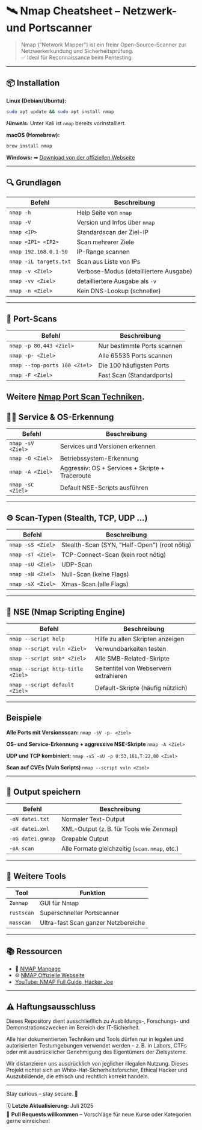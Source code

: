 # 🛰️ Nmap Cheatsheet – Netzwerk- und Portscanner

> Nmap ("Network Mapper") ist ein freier Open-Source-Scanner zur Netzwerkerkundung und Sicherheitsprüfung.  
> ✅ Ideal für Reconnaissance beim Pentesting.

---

## 📦 Installation

**Linux (Debian/Ubuntu):**
```bash
sudo apt update && sudo apt install nmap
```

***Hinweis:*** Unter Kali ist `nmap` bereits vorinstalliert.

**macOS (Homebrew):**
```bash
brew install nmap
```
**Windows:**
➡ [Download von der offiziellen Webseite](https://nmap.org/download.html)

---

## 🔍 Grundlagen

| Befehl                 | Beschreibung                           |
| ---------------------- | -------------------------------------- |
| `nmap -h`              | Help Seite von `nmap`                  |
| `nmap -V`              | Version und Infos über `nmap`          |
| `nmap <IP>`            | Standardscan der Ziel-IP               |
| `nmap <IP1> <IP2>`     | Scan mehrerer Ziele                    |
| `nmap 192.168.0.1-50`  | IP-Range scannen                       |
| `nmap -iL targets.txt` | Scan aus Liste von IPs                 |
| `nmap -v <Ziel>`       | Verbose-Modus (detailliertere Ausgabe) |
| `nmap -vv <Ziel>`      | detailliertere Ausgabe als `-v`        |
| `nmap -n <Ziel>`       | Kein DNS-Lookup (schneller)            |

---

## 📡 Port-Scans
| Befehl                        | Beschreibung                |
| ----------------------------- | --------------------------- |
| `nmap -p 80,443 <Ziel>`       | Nur bestimmte Ports scannen |
| `nmap -p- <Ziel>`             | Alle 65535 Ports scannen    |
| `nmap --top-ports 100 <Ziel>` | Die 100 häufigsten Ports    |
| `nmap -F <Ziel>`              | Fast Scan (Standardports)   |

Weitere [Nmap Port Scan Techniken](https://nmap.org/book/man-port-scanning-techniques.html).
---

## 🕵️‍♂️ Service & OS-Erkennung

| Befehl            | Beschreibung                                    |
| ----------------- | ----------------------------------------------- |
| `nmap -sV <Ziel>` | Services und Versionen erkennen                 |
| `nmap -O <Ziel>`  | Betriebssystem-Erkennung                        |
| `nmap -A <Ziel>`  | Aggressiv: OS + Services + Skripte + Traceroute |
| `nmap -sC <Ziel>` | Default NSE-Scripts ausführen                   |

---

## ⚙️ Scan-Typen (Stealth, TCP, UDP …)

| Befehl            | Beschreibung                                 |
| ----------------- | -------------------------------------------- |
| `nmap -sS <Ziel>` | Stealth-Scan (SYN, "Half-Open") (root nötig) |
| `nmap -sT <Ziel>` | TCP-Connect-Scan (kein root nötig)           |
| `nmap -sU <Ziel>` | UDP-Scan                                     |
| `nmap -sN <Ziel>` | Null-Scan (keine Flags)                      |
| `nmap -sX <Ziel>` | Xmas-Scan (alle Flags)                       |

---

## 🧠 NSE (Nmap Scripting Engine)

| Befehl                            | Beschreibung                           |
| --------------------------------- | -------------------------------------- |
| `nmap --script help`              | Hilfe zu allen Skripten anzeigen       |
| `nmap --script vuln <Ziel>`       | Verwundbarkeiten testen                |
| `nmap --script smb* <Ziel>`       | Alle SMB-Related-Skripte               |
| `nmap --script http-title <Ziel>` | Seitentitel von Webservern extrahieren |
| `nmap --script default <Ziel>`    | Default-Skripte (häufig nützlich)      |

---

## Beispiele

**Alle Ports mit Versionsscan:**
`nmap -sV -p- <Ziel>`

**OS- und Service-Erkennung + aggressive NSE-Skripte**
`nmap -A <Ziel>`

**UDP und TCP kombiniert:**
`nmap -sS -sU -p U:53,161,T:22,80 <Ziel>`

**Scan auf CVEs (Vuln Scripts)**
`nmap --script vuln <Ziel>`

---

## 📝 Output speichern

| Befehl            | Beschreibung                                  |
| ----------------- | --------------------------------------------- |
| `-oN datei.txt`   | Normaler Text-Output                          |
| `-oX datei.xml`   | XML-Output (z. B. für Tools wie Zenmap)       |
| `-oG datei.gnmap` | Grepable Output                               |
| `-oA scan`        | Alle Formate gleichzeitig (`scan.nmap`, etc.) |

---

## 🎯 Weitere Tools

| Tool       | Funktion                            |
| ---------- | ----------------------------------- |
| `Zenmap`   | GUI für Nmap                        |
| `rustscan` | Superschneller Portscanner          |
| `masscan`  | Ultra-fast Scan ganzer Netzbereiche |

---

## 📚 Ressourcen

- 🔗 [NMAP Manpage](https://nmap.org/book/man.html)
- 🌐 [NMAP Offizielle Webseite](https://nmap.org/)
- [YouTube: NMAP Full Guide, Hacker Joe](https://www.youtube.com/watch?v=JHAMj2vN2oU)

---

## ⚠️ Haftungsausschluss

Dieses Repository dient ausschließlich zu Ausbildungs-, Forschungs- und Demonstrationszwecken im Bereich der IT-Sicherheit.

Alle hier dokumentierten Techniken und Tools dürfen nur in legalen und autorisierten Testumgebungen verwendet werden – z. B. in Labors, CTFs oder mit ausdrücklicher Genehmigung des Eigentümers der Zielsysteme.

Wir distanzieren uns ausdrücklich von jeglicher illegalen Nutzung.
Dieses Projekt richtet sich an White-Hat-Sicherheitsforscher, Ethical Hacker und Auszubildende, die ethisch und rechtlich korrekt handeln.

--- 

Stay curious – stay secure. 🔐

🗓️ **Letzte Aktualisierung:** Juli 2025  
🤝 **Pull Requests willkommen** – Vorschläge für neue Kurse oder Kategorien gerne einreichen!